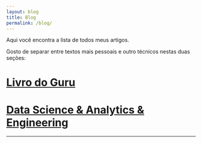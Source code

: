 ```yaml
---
layout: blog
title: Blog
permalink: /blog/
---
```


Aqui você encontra a lista de todos meus artigos.

Gosto de separar entre textos mais pessoais e outro técnicos nestas duas seções:

# [Livro do Guru](/livro_do_guru)

# [Data Science & Analytics & Engineering](/data)

----